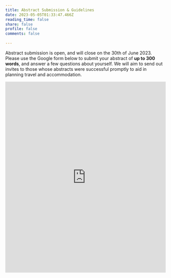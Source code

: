 ```yaml
---
title: Abstract Submission & Guidelines
date: 2023-05-05T01:33:47.466Z
reading_time: false
share: false
profile: false
comments: false
 
---
```

Abstract submission is open, and will close on the 30th of June 2023. Please use the Google form below to submit your abstract of <b>up to 300 words</b>, and answer a few questions about yourself. We will aim to send out invites to those whose abstracts were successful promptly to aid in planning travel and accommodation.

<iframe src="https://docs.google.com/forms/d/e/1FAIpQLScQeG2eG-0CDP3Nn0DVBVjrAwJv7pIaMVhnkLX2ROtsEue_Dw/viewform?embedded=true" width="100%" height="600" frameborder="0" marginheight="0" marginwidth="0">Loading…</iframe>

